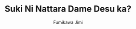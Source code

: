 --- 
slug: "suki-ni-nattara-dame-desu-ka"
title: "Suki Ni Nattara Dame Desu ka?"
publishdate: "2018-12-15"
src: "https://365manga.net/manga/suki-ni-nattara-dame-desu-ka"
author: "Fumikawa Jimi"
image: "https://data.365manga.net/images/thumbnails/32769-suki-ni-nattara-dame-desu-ka.jpg"
tags: ["Romance","School life","Yaoi"]
chapters: ["Vol.1 Chapter 5.1: Extra ","Chapter 5: [end] ","Chapter 4 ","Chapter 3 ","Chapter 2 ","Chapter 1"]
chapterlinks: ["https://365manga.net/suki-ni-nattara-dame-desu-ka/chapter-5-1.html","https://365manga.net/suki-ni-nattara-dame-desu-ka/chapter-5.html","https://365manga.net/suki-ni-nattara-dame-desu-ka/chapter-4.html","https://365manga.net/suki-ni-nattara-dame-desu-ka/chapter-3.html","https://365manga.net/suki-ni-nattara-dame-desu-ka/chapter-2.html","https://365manga.net/suki-ni-nattara-dame-desu-ka/chapter-1.html"]
description: "After Kaname jokingly called out to his teacher Natori about him ogling male student, Natori was so shaken up he couldn't teach properly. Later when Kaname was called into Natori's office, Kaname confessed that he himself is gay and that Natori doesn't need to worry about rumors. Even though Kaname has no intention to blackmail Natori, he decidet that he'll spend his time teasing Natori."
---